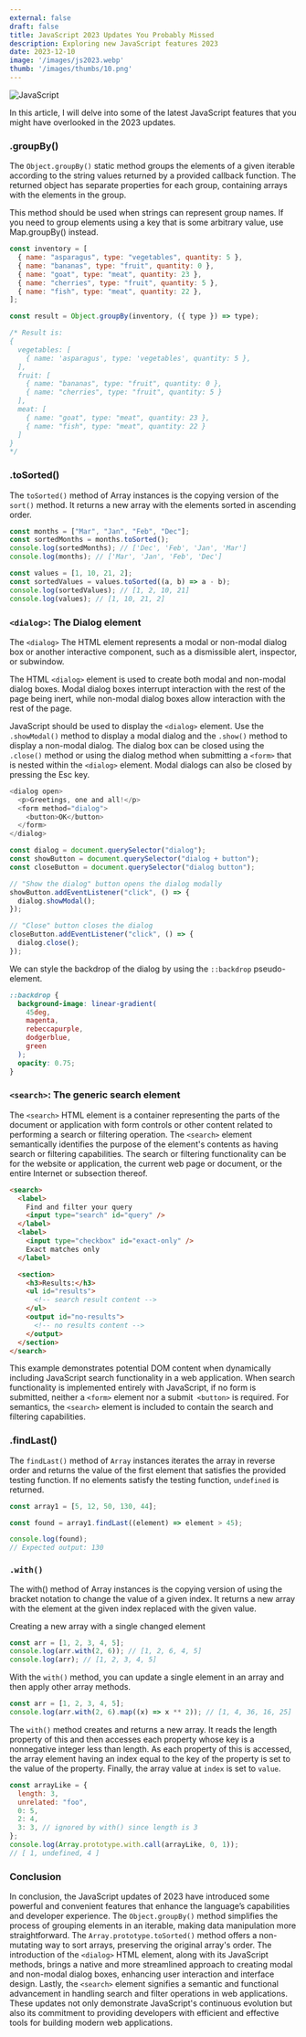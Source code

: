 ```yaml
---
external: false
draft: false
title: JavaScript 2023 Updates You Probably Missed
description: Exploring new JavaScript features 2023 
date: 2023-12-10
image: '/images/js2023.webp'
thumb: '/images/thumbs/10.png'
---
```


![JavaScript](/images/js2023.webp)

In this article, I will delve into some of the latest JavaScript features that you might have overlooked in the 2023 updates.

### .groupBy()

The `Object.groupBy()` static method groups the elements of a given iterable according to the string values returned by a provided callback function. The returned object has separate properties for each group, containing arrays with the elements in the group.

This method should be used when strings can represent group names. If you need to group elements using a key that is some arbitrary value, use Map.groupBy() instead.

```js
const inventory = [
  { name: "asparagus", type: "vegetables", quantity: 5 },
  { name: "bananas", type: "fruit", quantity: 0 },
  { name: "goat", type: "meat", quantity: 23 },
  { name: "cherries", type: "fruit", quantity: 5 },
  { name: "fish", type: "meat", quantity: 22 },
];
```

```js
const result = Object.groupBy(inventory, ({ type }) => type);

/* Result is:
{
  vegetables: [
    { name: 'asparagus', type: 'vegetables', quantity: 5 },
  ],
  fruit: [
    { name: "bananas", type: "fruit", quantity: 0 },
    { name: "cherries", type: "fruit", quantity: 5 }
  ],
  meat: [
    { name: "goat", type: "meat", quantity: 23 },
    { name: "fish", type: "meat", quantity: 22 }
  ]
}
*/
```

### .toSorted()
The `toSorted()` method of Array instances is the copying version of the `sort()` method. It returns a new array with the elements sorted in ascending order.

```js
const months = ["Mar", "Jan", "Feb", "Dec"];
const sortedMonths = months.toSorted();
console.log(sortedMonths); // ['Dec', 'Feb', 'Jan', 'Mar']
console.log(months); // ['Mar', 'Jan', 'Feb', 'Dec']

const values = [1, 10, 21, 2];
const sortedValues = values.toSorted((a, b) => a - b);
console.log(sortedValues); // [1, 2, 10, 21]
console.log(values); // [1, 10, 21, 2]
```

### `<dialog>`: The Dialog element

The `<dialog>` The HTML element represents a modal or non-modal dialog box or another interactive component, such as a dismissible alert, inspector, or subwindow.

The HTML `<dialog>` element is used to create both modal and non-modal dialog boxes. Modal dialog boxes interrupt interaction with the rest of the page being inert, while non-modal dialog boxes allow interaction with the rest of the page.

JavaScript should be used to display the `<dialog>` element. Use the `.showModal()` method to display a modal dialog and the `.show()` method to display a non-modal dialog. The dialog box can be closed using the `.close()` method or using the dialog method when submitting a `<form>` that is nested within the `<dialog>` element. Modal dialogs can also be closed by pressing the Esc key.

```js
<dialog open>
  <p>Greetings, one and all!</p>
  <form method="dialog">
    <button>OK</button>
  </form>
</dialog>
```

```js
const dialog = document.querySelector("dialog");
const showButton = document.querySelector("dialog + button");
const closeButton = document.querySelector("dialog button");

// "Show the dialog" button opens the dialog modally
showButton.addEventListener("click", () => {
  dialog.showModal();
});

// "Close" button closes the dialog
closeButton.addEventListener("click", () => {
  dialog.close();
});
```

We can style the backdrop of the dialog by using the `::backdrop` pseudo-element.

```css
::backdrop {
  background-image: linear-gradient(
    45deg,
    magenta,
    rebeccapurple,
    dodgerblue,
    green
  );
  opacity: 0.75;
}
```

### `<search>`: The generic search element
The `<search>` HTML element is a container representing the parts of the document or application with form controls or other content related to performing a search or filtering operation. The `<search>` element semantically identifies the purpose of the element's contents as having search or filtering capabilities. The search or filtering functionality can be for the website or application, the current web page or document, or the entire Internet or subsection thereof.

```html
<search>
  <label>
    Find and filter your query
    <input type="search" id="query" />
  </label>
  <label>
    <input type="checkbox" id="exact-only" />
    Exact matches only
  </label>

  <section>
    <h3>Results:</h3>
    <ul id="results">
      <!-- search result content -->
    </ul>
    <output id="no-results">
      <!-- no results content -->
    </output>
  </section>
</search>
```

This example demonstrates potential DOM content when dynamically including JavaScript search functionality in a web application. When search functionality is implemented entirely with JavaScript, if no form is submitted, neither a `<form>` element nor a submit` <button>` is required. For semantics, the `<search>` element is included to contain the search and filtering capabilities.

### .findLast()

The `findLast()` method of `Array` instances iterates the array in reverse order and returns the value of the first element that satisfies the provided testing function. If no elements satisfy the testing function, `undefined` is returned.

```js
const array1 = [5, 12, 50, 130, 44];

const found = array1.findLast((element) => element > 45);

console.log(found);
// Expected output: 130
```

### `.with()`
The with() method of Array instances is the copying version of using the bracket notation to change the value of a given index. It returns a new array with the element at the given index replaced with the given value.

Creating a new array with a single changed element

```js
const arr = [1, 2, 3, 4, 5];
console.log(arr.with(2, 6)); // [1, 2, 6, 4, 5]
console.log(arr); // [1, 2, 3, 4, 5]
```

With the `with()` method, you can update a single element in an array and then apply other array methods.

```js
const arr = [1, 2, 3, 4, 5];
console.log(arr.with(2, 6).map((x) => x ** 2)); // [1, 4, 36, 16, 25]
```

The `with()` method creates and returns a new array. It reads the length property of this and then accesses each property whose key is a nonnegative integer less than length. As each property of this is accessed, the array element having an index equal to the key of the property is set to the value of the property. Finally, the array value at `index` is set to `value`.

```js
const arrayLike = {
  length: 3,
  unrelated: "foo",
  0: 5,
  2: 4,
  3: 3, // ignored by with() since length is 3
};
console.log(Array.prototype.with.call(arrayLike, 0, 1));
// [ 1, undefined, 4 ]
```

### Conclusion

In conclusion, the JavaScript updates of 2023 have introduced some powerful and convenient features that enhance the language’s capabilities and developer experience. The `Object.groupBy()` method simplifies the process of grouping elements in an iterable, making data manipulation more straightforward. The `Array.prototype.toSorted()` method offers a non-mutating way to sort arrays, preserving the original array's order. The introduction of the `<dialog>` HTML element, along with its JavaScript methods, brings a native and more streamlined approach to creating modal and non-modal dialog boxes, enhancing user interaction and interface design. Lastly, the `<search>` element signifies a semantic and functional advancement in handling search and filter operations in web applications. These updates not only demonstrate JavaScript's continuous evolution but also its commitment to providing developers with efficient and effective tools for building modern web applications.
